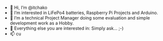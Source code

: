 - 👋 Hi, I’m @itchako
- 👀 I’m interested in LiFePo4 batteries, Raspberry Pi Projects and Arduino.
- 🌱 I’m a technical Project Manager doing some evaluation and simple development work as a Hobby.
- 💞️ Everything else you are interested in: Simply ask... ;-)
- 📫 cu

<!---
itchako/itchako is a ✨ special ✨ repository because its `README.md` (this file) appears on your GitHub profile.
You can click the Preview link to take a look at your changes.
--->
